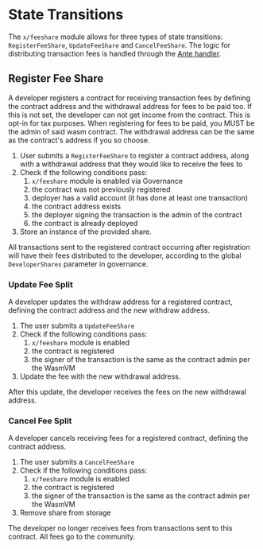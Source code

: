 <!--
order: 3
-->

# State Transitions

The `x/feeshare` module allows for three types of state transitions:
`RegisterFeeShare`, `UpdateFeeShare` and `CancelFeeShare`. The logic for
distributing transaction fees is handled through the
[Ante handler](/app/ante.go).

## Register Fee Share

A developer registers a contract for receiving transaction fees by defining the
contract address and the withdrawal address for fees to be paid too. If this is
not set, the developer can not get income from the contract. This is opt-in for
tax purposes. When registering for fees to be paid, you MUST be the admin of
said wasm contract. The withdrawal address can be the same as the contract's
address if you so choose.

1.  User submits a `RegisterFeeShare` to register a contract address, along with
    a withdrawal address that they would like to receive the fees to
2.  Check if the following conditions pass:
    1.  `x/feeshare` module is enabled via Governance
    2.  the contract was not previously registered
    3.  deployer has a valid account (it has done at least one transaction)
    4.  the contract address exists
    5.  the deployer signing the transaction is the admin of the contract
    6.  the contract is already deployed
3.  Store an instance of the provided share.

All transactions sent to the registered contract occurring after registration
will have their fees distributed to the developer, according to the global
`DeveloperShares` parameter in governance.

### Update Fee Split

A developer updates the withdraw address for a registered contract, defining the
contract address and the new withdraw address.

1.  The user submits a `UpdateFeeShare`
2.  Check if the following conditions pass:
    1.  `x/feeshare` module is enabled
    2.  the contract is registered
    3.  the signer of the transaction is the same as the contract admin per the
        WasmVM
3.  Update the fee with the new withdrawal address.

After this update, the developer receives the fees on the new withdrawal
address.

### Cancel Fee Split

A developer cancels receiving fees for a registered contract, defining the
contract address.

1.  The user submits a `CancelFeeShare`
2.  Check if the following conditions pass:
    1.  `x/feeshare` module is enabled
    2.  the contract is registered
    3.  the signer of the transaction is the same as the contract admin per the
        WasmVM
3.  Remove share from storage

The developer no longer receives fees from transactions sent to this contract.
All fees go to the community.
